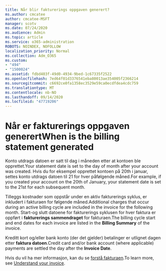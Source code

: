 ```yaml
---
title: Når blir fakturerings oppgaven generert?
ms.author: cmcatee
author: cmcatee-MSFT
manager: scotv
ms.date: 07/24/2020
ms.audience: Admin
ms.topic: article
ms.service: o365-administration
ROBOTS: NOINDEX, NOFOLLOW
localization_priority: Normal
ms.collection: Adm_O365
ms.custom:
- "494"
- "1500024"
ms.assetid: fdbd403f-49d0-4934-9bed-1c67335f2522
ms.openlocfilehash: 7ed64f01d3376541eba80013ae354005f2366214
ms.sourcegitcommit: c6692ce0fa1358ec3529e59ca0ecdfdea4cdc759
ms.translationtype: MT
ms.contentlocale: nb-NO
ms.lasthandoff: 09/14/2020
ms.locfileid: "47719206"
---
```

# <a name="when-is-the-billing-statement-generated"></a><span data-ttu-id="2edea-102">Når er fakturerings oppgaven generert</span><span class="sxs-lookup"><span data-stu-id="2edea-102">When is the billing statement generated</span></span>

<span data-ttu-id="2edea-103">Konto utdrags datoen er satt til dag i måneden etter at kontoen ble opprettet.</span><span class="sxs-lookup"><span data-stu-id="2edea-103">Your statement date is set to the day of month after your account was created.</span></span> <span data-ttu-id="2edea-104">Hvis du for eksempel opprettet kontoen på 20th i januar, settes konto utdrags datoen til 21 for hver påfølgende måned.</span><span class="sxs-lookup"><span data-stu-id="2edea-104">For example, if you created your account on the 20th of January, your statement date is set to the 21st for each subsequent month.</span></span>

<span data-ttu-id="2edea-105">Tilleggs kostnader som oppstår under en aktiv fakturerings syklus, er inkludert i fakturaen for følgende måned.</span><span class="sxs-lookup"><span data-stu-id="2edea-105">Additional charges that occur during an active billing cycle are included in the invoice for the following month.</span></span> <span data-ttu-id="2edea-106">Start-og slutt datoene for fakturerings syklusen for hver faktura er oppført i **fakturerings sammendraget** for fakturaen.</span><span class="sxs-lookup"><span data-stu-id="2edea-106">The billing cycle start and end dates for each invoice are listed in the **Billing Summary** of the invoice.</span></span>

<span data-ttu-id="2edea-107">Kreditt kort og/eller bank konto (der det gjelder) betalinger er utlignet dagen etter **faktura datoen**.</span><span class="sxs-lookup"><span data-stu-id="2edea-107">Credit card and/or bank account (where applicable) payments are settled the day after the **Invoice Date**.</span></span>
  
<span data-ttu-id="2edea-108">Hvis du vil ha mer informasjon, kan du se [forstå fakturaen](https://docs.microsoft.com/microsoft-365/commerce/billing-and-payments/understand-your-invoice2).</span><span class="sxs-lookup"><span data-stu-id="2edea-108">To learn more, see [Understand your invoice](https://docs.microsoft.com/microsoft-365/commerce/billing-and-payments/understand-your-invoice2).</span></span>